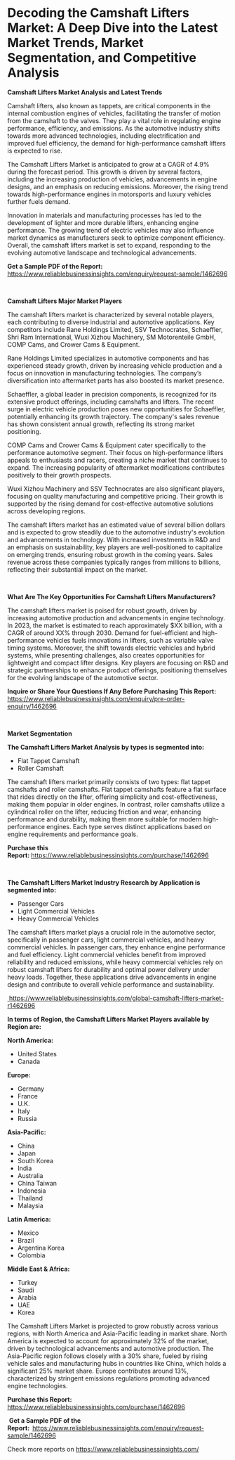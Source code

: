 <p><h1>Decoding the Camshaft Lifters Market: A Deep Dive into the Latest Market Trends, Market Segmentation, and Competitive Analysis</h1></p><p><strong>Camshaft Lifters Market Analysis and Latest Trends</strong></p>
<p><p>Camshaft lifters, also known as tappets, are critical components in the internal combustion engines of vehicles, facilitating the transfer of motion from the camshaft to the valves. They play a vital role in regulating engine performance, efficiency, and emissions. As the automotive industry shifts towards more advanced technologies, including electrification and improved fuel efficiency, the demand for high-performance camshaft lifters is expected to rise.</p><p>The Camshaft Lifters Market is anticipated to grow at a CAGR of 4.9% during the forecast period. This growth is driven by several factors, including the increasing production of vehicles, advancements in engine designs, and an emphasis on reducing emissions. Moreover, the rising trend towards high-performance engines in motorsports and luxury vehicles further fuels demand. </p><p>Innovation in materials and manufacturing processes has led to the development of lighter and more durable lifters, enhancing engine performance. The growing trend of electric vehicles may also influence market dynamics as manufacturers seek to optimize component efficiency. Overall, the camshaft lifters market is set to expand, responding to the evolving automotive landscape and technological advancements.</p></p>
<p><strong>Get a Sample PDF of the Report:&nbsp;</strong> <a href="https://www.reliablebusinessinsights.com/enquiry/request-sample/1462696?utm_campaign=3116&utm_medium=2&utm_source=Github&utm_content=ia&utm_term=09042025&utm_id=camshaft-lifters">https://www.reliablebusinessinsights.com/enquiry/request-sample/1462696</a></p>
<p>&nbsp;</p>
<p><strong>Camshaft Lifters Major Market Players</strong></p>
<p><p>The camshaft lifters market is characterized by several notable players, each contributing to diverse industrial and automotive applications. Key competitors include Rane Holdings Limited, SSV Technocrates, Schaeffler, Shri Ram International, Wuxi Xizhou Machinery, SM Motorenteile GmbH, COMP Cams, and Crower Cams & Equipment.</p><p>Rane Holdings Limited specializes in automotive components and has experienced steady growth, driven by increasing vehicle production and a focus on innovation in manufacturing technologies. The company’s diversification into aftermarket parts has also boosted its market presence.</p><p>Schaeffler, a global leader in precision components, is recognized for its extensive product offerings, including camshafts and lifters. The recent surge in electric vehicle production poses new opportunities for Schaeffler, potentially enhancing its growth trajectory. The company's sales revenue has shown consistent annual growth, reflecting its strong market positioning.</p><p>COMP Cams and Crower Cams & Equipment cater specifically to the performance automotive segment. Their focus on high-performance lifters appeals to enthusiasts and racers, creating a niche market that continues to expand. The increasing popularity of aftermarket modifications contributes positively to their growth prospects.</p><p>Wuxi Xizhou Machinery and SSV Technocrates are also significant players, focusing on quality manufacturing and competitive pricing. Their growth is supported by the rising demand for cost-effective automotive solutions across developing regions.</p><p>The camshaft lifters market has an estimated value of several billion dollars and is expected to grow steadily due to the automotive industry's evolution and advancements in technology. With increased investments in R&D and an emphasis on sustainability, key players are well-positioned to capitalize on emerging trends, ensuring robust growth in the coming years. Sales revenue across these companies typically ranges from millions to billions, reflecting their substantial impact on the market.</p></p>
<p>&nbsp;</p>
<p><strong>What Are The Key Opportunities For Camshaft Lifters Manufacturers?</strong></p>
<p><p>The camshaft lifters market is poised for robust growth, driven by increasing automotive production and advancements in engine technology. In 2023, the market is estimated to reach approximately $XX billion, with a CAGR of around XX% through 2030. Demand for fuel-efficient and high-performance vehicles fuels innovations in lifters, such as variable valve timing systems. Moreover, the shift towards electric vehicles and hybrid systems, while presenting challenges, also creates opportunities for lightweight and compact lifter designs. Key players are focusing on R&D and strategic partnerships to enhance product offerings, positioning themselves for the evolving landscape of the automotive sector.</p></p>
<p><strong>Inquire or Share Your Questions If Any Before Purchasing This Report:</strong> <a href="https://www.reliablebusinessinsights.com/enquiry/pre-order-enquiry/1462696?utm_campaign=3116&utm_medium=2&utm_source=Github&utm_content=ia&utm_term=09042025&utm_id=camshaft-lifters">https://www.reliablebusinessinsights.com/enquiry/pre-order-enquiry/1462696</a></p>
<p>&nbsp;</p>
<p><strong>Market Segmentation</strong></p>
<p><strong>The Camshaft Lifters Market Analysis by types is segmented into:</strong></p>
<p><ul><li>Flat Tappet Camshaft</li><li>Roller Camshaft</li></ul></p>
<p><p>The camshaft lifters market primarily consists of two types: flat tappet camshafts and roller camshafts. Flat tappet camshafts feature a flat surface that rides directly on the lifter, offering simplicity and cost-effectiveness, making them popular in older engines. In contrast, roller camshafts utilize a cylindrical roller on the lifter, reducing friction and wear, enhancing performance and durability, making them more suitable for modern high-performance engines. Each type serves distinct applications based on engine requirements and performance goals.</p></p>
<p><strong>Purchase this Report:&nbsp;</strong><a href="https://www.reliablebusinessinsights.com/purchase/1462696?utm_campaign=3116&utm_medium=2&utm_source=Github&utm_content=ia&utm_term=09042025&utm_id=camshaft-lifters">https://www.reliablebusinessinsights.com/purchase/1462696</a></p>
<p>&nbsp;</p>
<p><strong>The Camshaft Lifters Market Industry Research by Application is segmented into:</strong></p>
<p><ul><li>Passenger Cars</li><li>Light Commercial Vehicles</li><li>Heavy Commercial Vehicles</li></ul></p>
<p><p>The camshaft lifters market plays a crucial role in the automotive sector, specifically in passenger cars, light commercial vehicles, and heavy commercial vehicles. In passenger cars, they enhance engine performance and fuel efficiency. Light commercial vehicles benefit from improved reliability and reduced emissions, while heavy commercial vehicles rely on robust camshaft lifters for durability and optimal power delivery under heavy loads. Together, these applications drive advancements in engine design and contribute to overall vehicle performance and sustainability.</p></p>
<p><a href="https://www.reliablebusinessinsights.com/global-camshaft-lifters-market-r1462696?utm_campaign=3116&utm_medium=2&utm_source=Github&utm_content=ia&utm_term=09042025&utm_id=camshaft-lifters">&nbsp;https://www.reliablebusinessinsights.com/global-camshaft-lifters-market-r1462696</a></p>
<p><strong>In terms of Region, the Camshaft Lifters Market Players available by Region are:</strong></p>
<p>
    <p> <strong> North America: </strong>
        <ul>
            <li>United States</li>
            <li>Canada</li>
        </ul>
        </p> 
    <p> <strong> Europe: </strong>
        <ul>
            <li>Germany</li>
            <li>France</li>
            <li>U.K.</li>
            <li>Italy</li>
            <li>Russia</li>
        </ul>
        </p> 
    <p> <strong> Asia-Pacific: </strong>
        <ul>
            <li>China</li>
            <li>Japan</li>
            <li>South Korea</li>
            <li>India</li>
            <li>Australia</li>
            <li>China Taiwan</li>
            <li>Indonesia</li>
            <li>Thailand</li>
            <li>Malaysia</li>
        </ul>
        </p> 
    <p> <strong> Latin America: </strong>
        <ul>
            <li>Mexico</li>
            <li>Brazil</li>
            <li>Argentina Korea</li>
            <li>Colombia</li>
        </ul>
        </p> 
    <p> <strong> Middle East & Africa: </strong>
        <ul>
            <li>Turkey</li>
            <li>Saudi</li>
            <li>Arabia</li>
            <li>UAE</li>
            <li>Korea</li>
        </ul>
    </p>
    </p>
<p><p>The Camshaft Lifters Market is projected to grow robustly across various regions, with North America and Asia-Pacific leading in market share. North America is expected to account for approximately 32% of the market, driven by technological advancements and automotive production. The Asia-Pacific region follows closely with a 30% share, fueled by rising vehicle sales and manufacturing hubs in countries like China, which holds a significant 25% market share. Europe contributes around 13%, characterized by stringent emissions regulations promoting advanced engine technologies.</p></p>
<p><strong>Purchase this Report: </strong><a href="https://www.reliablebusinessinsights.com/purchase/1462696?utm_campaign=3116&utm_medium=2&utm_source=Github&utm_content=ia&utm_term=09042025&utm_id=camshaft-lifters">https://www.reliablebusinessinsights.com/purchase/1462696</a></p>
<p>&nbsp;<strong>Get a Sample PDF of the Report:&nbsp;&nbsp;</strong><a href="https://www.reliablebusinessinsights.com/enquiry/request-sample/1462696?utm_campaign=3116&utm_medium=2&utm_source=Github&utm_content=ia&utm_term=09042025&utm_id=camshaft-lifters">https://www.reliablebusinessinsights.com/enquiry/request-sample/1462696</a></p>
<p><strong></strong></p>
<p>Check more reports on <a href="https://www.reliablebusinessinsights.com/?utm_campaign=3116&utm_medium=2&utm_source=Github&utm_content=ia&utm_term=09042025&utm_id=camshaft-lifters">https://www.reliablebusinessinsights.com/</a></p>